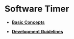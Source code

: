 # Software Timer<a name="EN-US_TOPIC_0000001123771893"></a>

-   **[Basic Concepts](kernel-mini-basic-soft-basic.md)**  

-   **[Development Guidelines](kernel-mini-basic-soft-guide.md)**  


